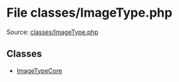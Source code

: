 File classes/ImageType.php
=========

Source: [classes/ImageType.php](https://github.com/PrestaShop/PrestaShop/blob/1.6.0.13/classes/ImageType.php)


Classes
-------

* [ImageTypeCore](class.ImageTypeCore.md)

